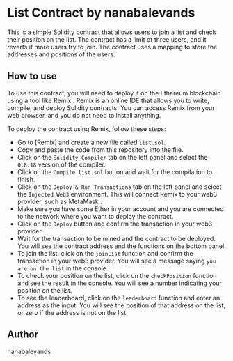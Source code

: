 # List Contract by nanabalevands

This is a simple Solidity contract that allows users to join a list and check their position on the list. The contract has a limit of three users, and it reverts if more users try to join. The contract uses a mapping to store the addresses and positions of the users.

## How to use

To use this contract, you will need to deploy it on the Ethereum blockchain using a tool like Remix . Remix is an online IDE that allows you to write, compile, and deploy Solidity contracts. You can access Remix from your web browser, and you do not need to install anything.

To deploy the contract using Remix, follow these steps:

- Go to [Remix] and create a new file called `list.sol`.
- Copy and paste the code from this repository into the file.
- Click on the `Solidity Compiler` tab on the left panel and select the `0.8.18` version of the compiler.
- Click on the `Compile list.sol` button and wait for the compilation to finish.
- Click on the `Deploy & Run Transactions` tab on the left panel and select the `Injected Web3` environment. This will connect Remix to your web3 provider, such as MetaMask .
- Make sure you have some Ether in your account and you are connected to the network where you want to deploy the contract.
- Click on the `Deploy` button and confirm the transaction in your web3 provider.
- Wait for the transaction to be mined and the contract to be deployed. You will see the contract address and the functions on the bottom panel.
- To join the list, click on the `joinList` function and confirm the transaction in your web3 provider. You will see a message saying `you are on the list` in the console.
- To check your position on the list, click on the `checkPosition` function and see the result in the console. You will see a number indicating your position on the list.
- To see the leaderboard, click on the `leaderboard` function and enter an address as the input. You will see the position of that address on the list, or zero if the address is not on the list.

## Author
nanabalevands
